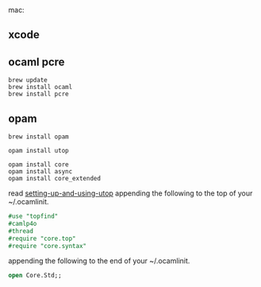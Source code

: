 mac:

## xcode

## ocaml pcre
```
brew update
brew install ocaml
brew install pcre
```

## opam
```
brew install opam

opam install utop

opam install core
opam install async
opam install core_extended
```

read [setting-up-and-using-utop](https://github.com/realworldocaml/book/wiki/Installation-Instructions#setting-up-and-using-utop)
appending the following to the top of your ~/.ocamlinit.
```ocaml
#use "topfind"
#camlp4o
#thread
#require "core.top"
#require "core.syntax"
```
appending the following to the end of your ~/.ocamlinit.
```ocaml
open Core.Std;;
```

